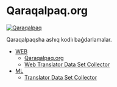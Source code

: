 # Qaraqalpaq.org

[![Qaraqalpaq](https://img.shields.io/endpoint?url=https%3A%2F%2Fqaraqalpaq-org-default-rtdb.firebaseio.com%2Fschema.json)](/)

Qaraqalpaqsha ashıq kodlı baǵdarlamalar.

- [WEB](#web)
  - [Qaraqalpaq.org](#qaraqalpaq)
  - [Web Translator Data Set Collector](#web-translator-data-set-collector)
- [ML](#ml)
  - [Translator Data Set Collector](#translator-data-set-collector)
